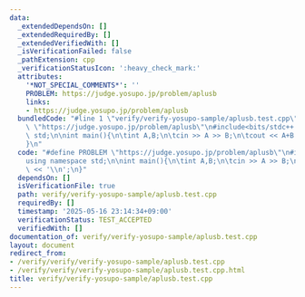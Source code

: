 ```yaml
---
data:
  _extendedDependsOn: []
  _extendedRequiredBy: []
  _extendedVerifiedWith: []
  _isVerificationFailed: false
  _pathExtension: cpp
  _verificationStatusIcon: ':heavy_check_mark:'
  attributes:
    '*NOT_SPECIAL_COMMENTS*': ''
    PROBLEM: https://judge.yosupo.jp/problem/aplusb
    links:
    - https://judge.yosupo.jp/problem/aplusb
  bundledCode: "#line 1 \"verify/verify-yosupo-sample/aplusb.test.cpp\"\n#define PROBLEM\
    \ \"https://judge.yosupo.jp/problem/aplusb\"\n#include<bits/stdc++.h>\nusing namespace\
    \ std;\n\nint main(){\n\tint A,B;\n\tcin >> A >> B;\n\tcout << A+B << '\\n';\n\
    }\n"
  code: "#define PROBLEM \"https://judge.yosupo.jp/problem/aplusb\"\n#include<bits/stdc++.h>\n\
    using namespace std;\n\nint main(){\n\tint A,B;\n\tcin >> A >> B;\n\tcout << A+B\
    \ << '\\n';\n}"
  dependsOn: []
  isVerificationFile: true
  path: verify/verify-yosupo-sample/aplusb.test.cpp
  requiredBy: []
  timestamp: '2025-05-16 23:14:34+09:00'
  verificationStatus: TEST_ACCEPTED
  verifiedWith: []
documentation_of: verify/verify-yosupo-sample/aplusb.test.cpp
layout: document
redirect_from:
- /verify/verify/verify-yosupo-sample/aplusb.test.cpp
- /verify/verify/verify-yosupo-sample/aplusb.test.cpp.html
title: verify/verify-yosupo-sample/aplusb.test.cpp
---
```


